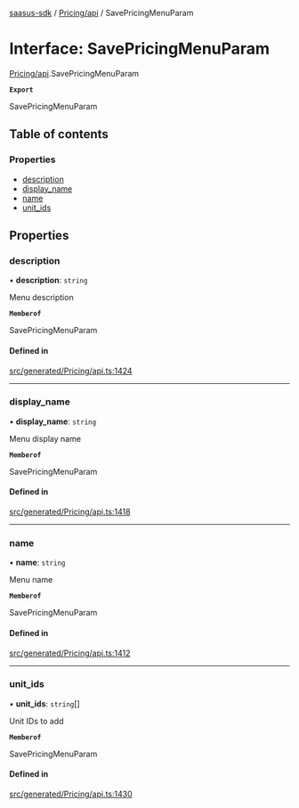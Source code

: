 [saasus-sdk](../README.md) / [Pricing/api](../modules/Pricing_api.md) / SavePricingMenuParam

# Interface: SavePricingMenuParam

[Pricing/api](../modules/Pricing_api.md).SavePricingMenuParam

**`Export`**

SavePricingMenuParam

## Table of contents

### Properties

- [description](Pricing_api.SavePricingMenuParam.md#description)
- [display\_name](Pricing_api.SavePricingMenuParam.md#display_name)
- [name](Pricing_api.SavePricingMenuParam.md#name)
- [unit\_ids](Pricing_api.SavePricingMenuParam.md#unit_ids)

## Properties

### description

• **description**: `string`

Menu description

**`Memberof`**

SavePricingMenuParam

#### Defined in

[src/generated/Pricing/api.ts:1424](https://github.com/saasus-platform/saasus-sdk-javascript/blob/2c78b0a/src/generated/Pricing/api.ts#L1424)

___

### display\_name

• **display\_name**: `string`

Menu display name

**`Memberof`**

SavePricingMenuParam

#### Defined in

[src/generated/Pricing/api.ts:1418](https://github.com/saasus-platform/saasus-sdk-javascript/blob/2c78b0a/src/generated/Pricing/api.ts#L1418)

___

### name

• **name**: `string`

Menu name

**`Memberof`**

SavePricingMenuParam

#### Defined in

[src/generated/Pricing/api.ts:1412](https://github.com/saasus-platform/saasus-sdk-javascript/blob/2c78b0a/src/generated/Pricing/api.ts#L1412)

___

### unit\_ids

• **unit\_ids**: `string`[]

Unit IDs to add

**`Memberof`**

SavePricingMenuParam

#### Defined in

[src/generated/Pricing/api.ts:1430](https://github.com/saasus-platform/saasus-sdk-javascript/blob/2c78b0a/src/generated/Pricing/api.ts#L1430)
